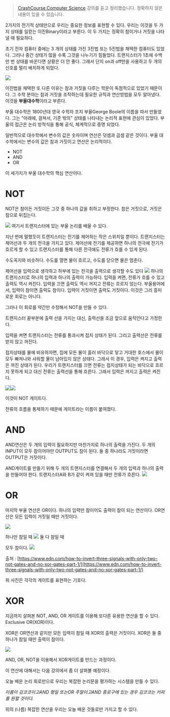 >[CrashCourse Computer Science](https://www.youtube.com/watch?v=gI-qXk7XojA&list=PL8dPuuaLjXtNlUrzyH5r6jN9ulIgZBpdo&t=0s) 강의를 듣고 정리했습니다. 정확하지 않은 내용이 있을 수 있습니다.

2가지의 전기적 상태만으로 우리는 중요한 정보를 표현할 수 있다. 우리는 이것을 두 가지 상태를 일컫는 이진Binary이라고 부른다. 이 두 가지는 정확히 참이거나 거짓을 나타낼 때 필요하다. 

초기 전자 컴퓨터 중에는 3 개의 상태를 가진 3진법 또는 5진법을 채택한 컴퓨터도 있었다. 그러나 중간 상태가 많을 수록 그것을 나누기가 힘들었다. 트랜지스터가 1초에 수백만 번 상태를 바꾼다면 상황은 더 안 좋다. 그래서 단지 on과 off만을 사용하고 두 개의 신호를 멀리 배치하게 되었다. 

![](https://images.velog.io/images/cocodori/post/15229c33-a224-4443-8e32-e10e7f0b97b4/1.png)


 이진법을 채택한 또 다른 이유는 참과 거짓을 다루는 학문이 독점적으로 있었기 때문이다. 그 수학 분야는 참과 거짓을 조작하는데 필요한 규칙과 연산방법을 모두 알아냈다. 이것을 **부울대수학**이라고 부른다.

부울 대수학은 1800년대 영국 수학자 조지 부울George Boole의 이름을 따서 만들었다. 그는 "아래에, 걸쳐서, 기준 밖의" 상태를 나타내는 논리적 표현에 관심이 있었다. 부울의 접근은 논리 방적식을 통해 공식, 체계적으로 증명 되었다.

일반적으로 대수학에서 변수의 값은 숫자이며 연산은 덧셈과 곱셈 같은 것이다. 부울 대수학에서는 변수의 값은 참과 거짓이고 연산은 논리적이다. 

- NOT
- AND
- OR

이 세가지가 부울 대수학의 핵심 연산이다. 

# NOT

NOT은 참이든 거짓이든 그것 중 하나의 값을 취하고 부정한다. 참은 거짓으로, 거짓은 참으로 뒤집는다. 

![](https://images.velog.io/images/cocodori/post/a78fd7a6-1dd4-4b25-8d08-e3dab9abf323/2.png)
여기서 트랜지스터에 있는 부울 논리를 배울 수 있다.

지난 번에 말했듯이 트랜지스터는 전기를 제어하는 작은 스위치일 뿐이다. 트랜지스터는 제어선과 두 개의 전극을 가지고 있다. 제어선에 전기를 제공하면 하나의 전극에 전기가 흐르게 할 수 있고 트랜지스터를 통해 다른 전극에도 전류가 흐를 수 있게 된다.

수도꼭지와 비슷하다. 수도를 열면 물이 흐르고, 수도를 닫으면 물은 멈춘다.

제어선을 입력으로 생각하고 하부에 있는 전극을 출력으로 생각할 수도 있다
![](https://images.velog.io/images/cocodori/post/fde7f3aa-4dbb-46d7-8230-201818d3c566/Untitled.png)
하나의 트랜지스터로 하나의 입력과 하나의 출력이 가능하다. 입력을 켜면, 전류가 흐를 수 있고 출력도 역시 켜진다. 입력을 끄면 출력도 역시 꺼지고 전류는 흐르지 않는다. 부울용어에서, 입력이 참이면 출력도 참이다. 입력이 거짓이면 출력도 거짓이다. 이것은 그리 흥미로운 회로는 아니다.

 그러나 이 회로를 약간만 수정해서 NOT을 만들 수 있다.

 트랜지스터 끝부분에 출력 선을 가지는 대신, 출력선을 조금 앞으로 움직인다고 가정한다.

입력을 켜면 트랜지스터는 전류를 통과시켜 접지 상태가 된다. 그리고 출력선은 전류를 받지 않고 꺼진다.

접지상태를 물에 비유하자면, 집에 모든 물이 흘러 바닥으로 닿고 거대한 호스에서 물이 모두 빠져나와 샤워할 물이 남아있지 않은 상태다. 그래서 이 경우, 입력은 켜지고 출력은 꺼진 상태가 된다. 우리가 트랜지스터를 끄면 전류는 접지상태가 되는 바닥으로 흐르지 못하게 되고 대신 전류는 출력선을 통해 흐른다. 그래서 입력은 꺼지고 출력은 켜진다.

![](https://images.velog.io/images/cocodori/post/1733ae94-09e5-4f91-bda8-fa9654d418a1/4.png)![](https://images.velog.io/images/cocodori/post/7d64c342-aa92-4d6d-96d8-30d09eabf2b8/5.png)

이것이 NOT 게이트다.

전류의 흐름을 통제하기 때문에 게이트라는 이름이 붙여졌다.

# AND

AND연산은 두 개의 입력이 필요하지만 마찬가지로 하나의 출력을 가진다. 두 개의 INPUT이 모두 참이어야만 OUTPUT도 참이 된다. 둘 중 하나라도 거짓이라면 OUTPUT은 거짓이다.

AND게이트를 만들기 위해 두 개의 트랜지스터를 연결해서 두 개의 입력과 하나의 출력을 만들어야 한다. 트랜지스터A와 B가 같이 켜져 있을 때만 전류가 흐른다.
![](https://images.velog.io/images/cocodori/post/d483919f-8109-4597-8969-bab63b74b337/6.png)
# OR

마지막 부울 연산은 OR이다. 하나의 입력만 참이어도 출력이 참이 되는 연산이다. OR연산은 모든 입력이 거짓일 때만 거짓이다. 

![](https://images.velog.io/images/cocodori/post/445c2813-fba9-4bf1-b637-8c1f67a4a30c/8.png)

하나만 참일 때
![](https://images.velog.io/images/cocodori/post/097cbd88-51ef-4a46-a4b9-39c72b8ecc67/9.png)
둘 다 참일 때

모두 참이다.
![](https://images.velog.io/images/cocodori/post/5e04bca5-89ca-4ec7-ba14-14a991f4abc3/media-1061594-max-bb-02.gif)

출처 : [https://www.edn.com/how-to-invert-three-signals-with-only-two-not-gates-and-no-xor-gates-part-1/](https://www.edn.com/how-to-invert-three-signals-with-only-two-not-gates-and-no-xor-gates-part-1/)

위 사진은 각각의 게이트를 표현하는 기호다.

# XOR

지금까지 살펴본 NOT, AND, OR 게이트를 이용해 또다른 유용한 연산을 할 수 있다. Exclusive OR(XOR)이다.

XOR은 OR연산과 같지만 모든 입력이 참일 때 XOR의 출력은 거짓이다. XOR은 둘 중 하나가 참일 때만 출력이 참이다. 

![](https://images.velog.io/images/cocodori/post/d08203d6-55c8-4278-acd5-fdb0abf661cc/xor_.png)

AND, OR, NOT을 이용해서 XOR게이트를 만드는 과정이다.

이 연산에 대해서는 다음 강의에서 좀 더 살펴볼 예정이다.

오늘 배운 논리 회로만으로 우리는 복잡한 논리문을 평가하는 시스템을 만들 수 있다.

 *이름이 김코코이고AND 평일 또는OR 주말이고AND 종로구에 있는 경우 김코코는 커피를 원할 것이다.*

위의 (나름) 복잡한 연산을 우리는 오늘 배운 것들로만 가지고 할 수 있다.